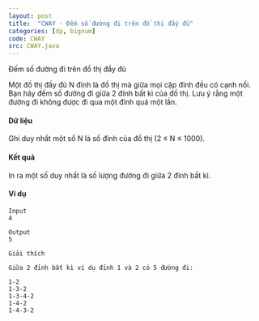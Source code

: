 ```yaml
---
layout: post
title:  "CWAY - Đếm số đường đi trên đồ thị đầy đủ"
categories: [dp, bignum]
code: CWAY
src: CWAY.java
---
```


Đếm số đường đi trên đồ thị đầy đủ

Một đồ thị đầy đủ N đỉnh là đồ thị mà giữa mọi cặp đỉnh đều có cạnh nối. Bạn hãy đếm số đường đi giữa 2 đỉnh bất kì của đồ thị. Lưu ý rằng một đường đi không được đi qua một đỉnh quá một lần.

#### Dữ liệu

Ghi duy nhất một số N là số đỉnh của đồ thị (2 ≤ N ≤ 1000).

#### Kết quả

In ra một số duy nhất là số lượng đường đi giữa 2 đỉnh bất kì.

#### Ví dụ

```
Input
4

Output
5

Giải thích

Giữa 2 đỉnh bất kì ví dụ đỉnh 1 và 2 có 5 đường đi:

1-2
1-3-2
1-3-4-2
1-4-2
1-4-3-2
```

<!--more-->

